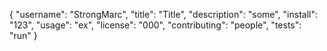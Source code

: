 {
	"username": "StrongMarc",
	"title": "Title",
	"description": "some",
	"install": "123",
	"usage": "ex",
	"license": "000",
	"contributing": "people",
	"tests": "run"
}